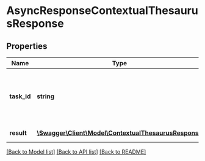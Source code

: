 # AsyncResponseContextualThesaurusResponse

## Properties
Name | Type | Description | Notes
------------ | ------------- | ------------- | -------------
**task_id** | **string** | Async task Id  &lt;remarks&gt;  Empty or null if task was processed synchronously  &lt;/remarks&gt; | [optional] 
**result** | [**\Swagger\Client\Model\ContextualThesaurusResponse**](ContextualThesaurusResponse.md) | Actual response | [optional] 

[[Back to Model list]](../README.md#documentation-for-models) [[Back to API list]](../README.md#documentation-for-api-endpoints) [[Back to README]](../README.md)


